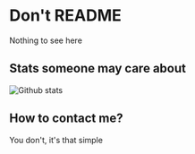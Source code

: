 # Don't README
Nothing to see here

## Stats someone may care about
![Github stats](https://github-readme-stats.vercel.app/api?username=YourOrdinaryCat&show_icons=true&theme=dark&bg_color=21262d&hide_border="true")

## How to contact me?
You don't, it's that simple
